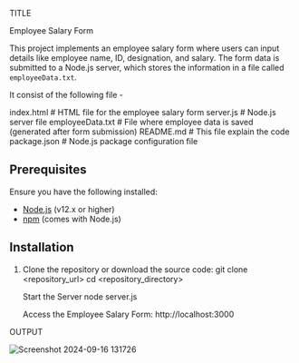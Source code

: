 TITLE

Employee Salary Form

This project implements an employee salary form where users can input details like employee name, ID, designation, and salary. 
The form data is submitted to a Node.js server, which stores the information in a file called `employeeData.txt`.

It consist of the following file -

 index.html # HTML file for the employee salary form
 server.js # Node.js server file 
 employeeData.txt # File where employee data is saved (generated after form submission)
 README.md # This file explain the code
 package.json # Node.js package configuration file

 ## Prerequisites

Ensure you have the following installed:

- [Node.js](https://nodejs.org/) (v12.x or higher)
- [npm](https://www.npmjs.com/) (comes with Node.js)

## Installation

1. Clone the repository or download the source code:
   git clone <repository_url>
   cd <repository_directory>

   Start the Server
   node server.js

   Access the Employee Salary Form:
   http://localhost:3000
   
 OUTPUT
 
![Screenshot 2024-09-16 131726](https://github.com/user-attachments/assets/27fa59a6-4de2-4337-b761-a3e4e26d9b28)

